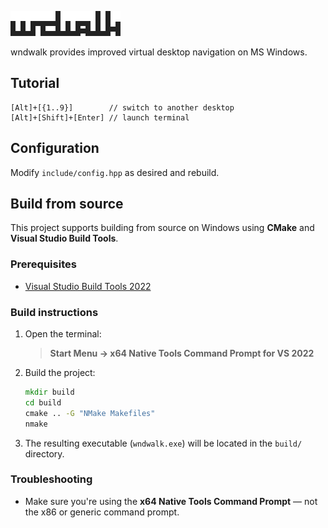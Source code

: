<!-- Title -->

<p align="left">
  <img src="docs/wndwalk.png" width="176" alt="wndwalk">
</p>

wndwalk provides improved virtual desktop navigation on MS Windows.

## Tutorial

```
[Alt]+[{1..9}]        // switch to another desktop
[Alt]+[Shift]+[Enter] // launch terminal
```

## Configuration

Modify ```include/config.hpp``` as desired and rebuild.

## Build from source

This project supports building from source on Windows using **CMake** and **Visual Studio Build Tools**.

### Prerequisites

- [Visual Studio Build Tools 2022](https://visualstudio.microsoft.com/downloads/)

### Build instructions

1. Open the terminal:
   > **Start Menu → x64 Native Tools Command Prompt for VS 2022**

2. Build the project:

    ```cmd
    mkdir build
    cd build
    cmake .. -G "NMake Makefiles"
    nmake
    ```

5. The resulting executable (`wndwalk.exe`) will be located in the `build/` directory.

### Troubleshooting

- Make sure you're using the **x64 Native Tools Command Prompt** — not the x86 or generic command prompt.
